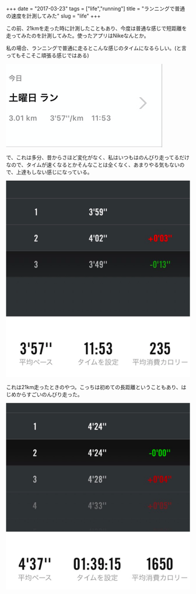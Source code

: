 +++
date = "2017-03-23"
tags = ["life","running"]
title = "ランニングで普通の速度を計測してみた"
slug = "life"
+++

この前、21kmを走った時に計測したこともあり、今度は普通な感じで短距離を走ってみたのを計測してみた。使ったアプリはNikeなんとか。

私の場合、ランニングで普通に走るとこんな感じのタイムになるらしい。(と言ってもそこそこ頑張る感じではある)

![](https://raw.githubusercontent.com/syui/img/master/old/nike_running_20170318_03.png)

で、これは多分、昔からさほど変化がなく、私はいつもはのんびり走ってるだけなので、タイムが速くなるとかそんなことは全くなく、あまりやる気もないので、上達もしない感じになっている。

![](https://raw.githubusercontent.com/syui/img/master/old/nike_running_20170318_01.png)

これは21km走ったときのやつ。こっちは初めての長距離ということもあり、はじめからすごいのんびり走った。

![](https://raw.githubusercontent.com/syui/img/master/old/nike_running_20170318_02.png)
	  
